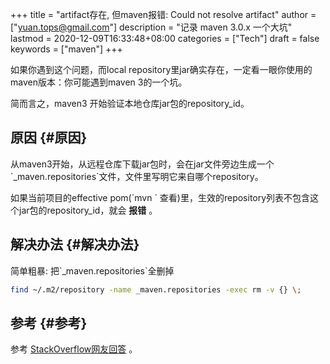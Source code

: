 +++
title = "artifact存在, 但maven报错: Could not resolve artifact"
author = ["yuan.tops@gmail.com"]
description = "记录 maven 3.0.x 一个大坑"
lastmod = 2020-12-09T16:33:48+08:00
categories = ["Tech"]
draft = false
keywords = ["maven"]
+++

如果你遇到这个问题，而local repository里jar确实存在，一定看一眼你使用的maven版本：你可能遇到maven 3的一个坑。

简而言之，maven3 开始验证本地仓库jar包的repository\_id。


## 原因 {#原因}

从maven3开始，从远程仓库下载jar包时，会在jar文件旁边生成一个\`\_maven.repositories\`文件，文件里写明它来自哪个repository。

如果当前项目的effective pom(\`mvn <effective-pom>\` 查看)里，生效的repository列表不包含这个jar包的repository\_id，就会 **报错** 。


## 解决办法 {#解决办法}

简单粗暴: 把\`\_maven.repositories\`全删掉

```sh
find ~/.m2/repository -name _maven.repositories -exec rm -v {} \;
```


## 参考 {#参考}

参考 [StackOverflow网友回答](https://stackoverflow.com/questions/16866978/maven-cant-find-my-local-artifacts) 。
